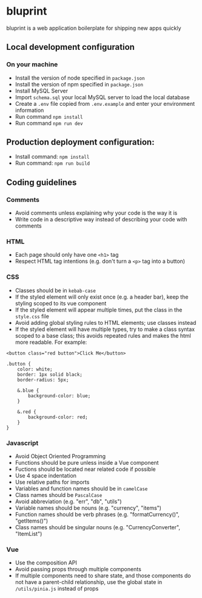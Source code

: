 # bluprint
bluprint is a web application boilerplate for shipping new apps quickly

## Local development configuration

### On your machine
- Install the version of node specified in `package.json`
- Install the version of npm specified in `package.json`
- Install MySQL Server
- Import `schema.sql` your local MySQL server to load the local database
- Create a `.env` file copied from `.env.example` and enter your environment information
- Run command `npm install`
- Run command `npm run dev`

## Production deployment configuration:
- Install command: `npm install`
- Run command: `npm run build`

## Coding guidelines

### Comments
- Avoid comments unless explaining why your code is the way it is
- Write code in a descriptive way instead of describing your code with comments

### HTML
- Each page should only have one `<h1>` tag
- Respect HTML tag intentions (e.g. don't turn a `<p>` tag into a button)

### CSS
- Classes should be in `kebab-case`
- If the styled element will only exist once (e.g. a header bar), keep the styling scoped to its vue component
- If the styled element will appear multiple times, put the class in the `style.css` file
- Avoid adding global styling rules to HTML elements; use classes instead
- If the styled element will have multiple types, try to make a class syntax scoped to a base class; this avoids repeated rules and makes the html more readable. For example:
```
<button class="red button">Click Me</button>

.button {
    color: white;
    border: 1px solid black;
    border-radius: 5px;

    &.blue {
        background-color: blue;
    }

    &.red {
        background-color: red;
    }
}
```

### Javascript
- Avoid Object Oriented Programming
- Functions should be pure unless inside a Vue component
- Fuctions should be located near related code if possible
- Use 4 space indentation
- Use relative paths for imports
- Variables and function names should be in `camelCase`
- Class names should be `PascalCase`
- Avoid abbreviation (e.g. "err", "db", "utils")
- Variable names should be nouns (e.g. "currency", "items")
- Function names should be verb phrases (e.g. "formatCurrency()", "getItems()")
- Class names should be singular nouns (e.g. "CurrencyConverter", "ItemList")

### Vue
- Use the composition API
- Avoid passing props through multiple components
- If multiple components need to share state, and those components do not have a parent-child relationship, use the global state in `/utils/pinia.js` instead of props
